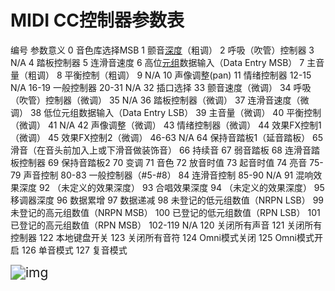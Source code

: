 # MIDI CC控制器参数表

编号 参数意义
0 音色库选择MSB
1 颤音[深度](https://so.csdn.net/so/search?q=深度&spm=1001.2101.3001.7020)（粗调）
2 呼吸（吹管）控制器
3 N/A
4 踏板控制器
5 连滑音速度
6 高位[元组](https://so.csdn.net/so/search?q=元组&spm=1001.2101.3001.7020)数据输入（Data Entry MSB）
7 主音量（粗调）
8 平衡控制（粗调）
9 N/A
10 声像调整(pan)
11 情绪控制器
12-15 N/A
16-19 一般控制器
20-31 N/A
32 插口选择
33 颤音速度（微调）
34 呼吸（吹管）控制器（微调）
35 N/A
36 踏板控制器（微调）
37 连滑音速度（微调）
38 低位元组数据输入（Data Entry LSB）
39 主音量（微调）
40 平衡控制（微调）
41 N/A
42 声像调整（微调）
43 情绪控制器（微调）
44 效果FX控制1（微调）
45 效果FX控制2（微调）
46-63 N/A
64 保持音踏板1（延音踏板）
65 滑音（在音头前加入上或下滑音做装饰音）
66 持续音
67 弱音踏板
68 连滑音踏板控制器
69 保持音踏板2
70 变调
71 音色
72 放音时值
73 起音时值
74 亮音
75-79 声音控制
80-83 一般控制器（#5-#8）
84 连滑音控制
85-90 N/A
91 混响效果深度
92 （未定义的效果深度）
93 合唱效果深度
94 （未定义的效果深度）
95 移调器深度
96 数据累增
97 数据递减
98 未登记的低元组数值（NRPN LSB）
99 未登记的高元组数值（NRPN MSB）
100 已登记的低元组数值（RPN LSB）
101 已登记的高元组数值（RPN MSB）
102-119 N/A
120 关闭所有声音
121 关闭所有控制器
122 本地键盘开关
123 关闭所有音符
124 Omni模式关闭
125 Omni模式开启
126 单音模式
127 复音模式

<img src="https://img-blog.csdnimg.cn/20200619133539945.png" alt="img" style="zoom:150%;" />